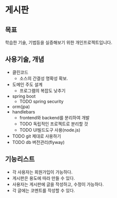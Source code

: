 # 게시판

## 목표

학습한 기술, 기법등을 실증해보기 위한 개인프로젝트입니다.


## 사용기술, 개념

- 클린코드
    - 소스의 간결성 명확성 확보.
- 도메인 주도 설계
    - 프로그램의 복잡도 낮추기
- spring boot
    - TODO spring security
- orm(jpa)
- handlebars
    - frontend와 backend를 분리하여 개발
    - TODO 독립적인 프로젝트로 분리할 것
    - TODO UI빌드도구 사용(node.js)
- TODO git 제대로 사용하기
- TODO db 버전관리(flyway)

## 기능리스트

- 각 사용자는 회원가입이 가능하다.
- 게시판은 용도에 따라 만들 수 있다.
- 사용자는 게시판에 글을 작성하고, 수정이 가능하다.
- 각 글에는 코멘트를 작성할 수 있다.